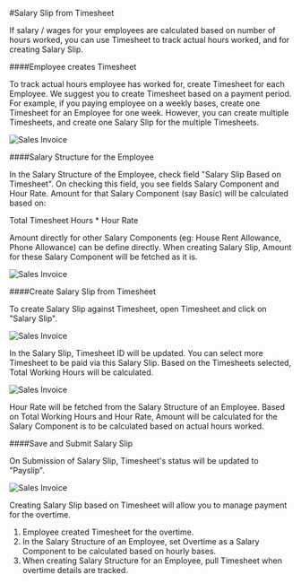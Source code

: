 #Salary Slip from Timesheet

If salary / wages for your employees are calculated based on number of hours worked, you can use Timesheet to track actual hours worked, and for creating Salary Slip.

####Employee creates Timesheet

To track actual hours employee has worked for, create Timesheet for each Employee. We suggest you to create Timesheet based on a payment period. For example, if you paying employee on a weekly bases, create one Timesheet for an Employee for one week. However, you can create multiple Timesheets, and create one Salary Slip for the multiple Timesheets.

<img class="screenshot" alt="Sales Invoice" src="/docs/assets/img/project/timesheet/timesheet-salary-slip-1.png">

####Salary Structure for the Employee

In the Salary Structure of the Employee, check field "Salary Slip Based on Timesheet". On checking this field, you see fields Salary Component and Hour Rate. Amount for that Salary Component (say Basic) will be calculated based on:

<div class=well> Total Timesheet Hours *  Hour Rate </div>

Amount directly for other Salary Components (eg: House Rent Allowance, Phone Allowance) can be define directly. When creating Salary Slip, Amount for these Salary Component will be fetched as it is.

<img class="screenshot" alt="Sales Invoice" src="/docs/assets/img/project/timesheet/timesheet-salary-slip-2.png">

####Create Salary Slip from Timesheet

To create Salary Slip against Timesheet, open Timesheet and click on "Salary Slip".

<img class="screenshot" alt="Sales Invoice" src="/docs/assets/img/project/timesheet/timesheet-salary-slip-3.png">

In the Salary Slip, Timesheet ID will be updated. You can select more Timesheet to be paid via this Salary Slip. Based on the Timesheets selected, Total Working Hours will be calculated.

<img class="screenshot" alt="Sales Invoice" src="/docs/assets/img/project/timesheet/timesheet-salary-slip-4.gif">

Hour Rate will be fetched from the Salary Structure of an Employee. Based on Total Working Hours and Hour Rate, Amount will be calculated for the Salary Component is to be calculated based on actual hours worked.

####Save and Submit Salary Slip

On Submission of Salary Slip, Timesheet's status will be updated to "Payslip".

<img class="screenshot" alt="Sales Invoice" src="/docs/assets/img/project/timesheet/timesheet-salary-slip-5.png">

<div class=well> 

Creating Salary Slip based on Timesheet will allow you to manage payment for the overtime.
	<ol>
		<li>Employee created Timesheet for the overtime.</li>
		<li>In the Salary Structure of an Employee, set Overtime as a Salary Component to be calculated based on hourly bases.</li>
		<li>When creating Salary Structure for an Employee, pull Timesheet when overtime details are tracked.</li>
	</ol>
</div>